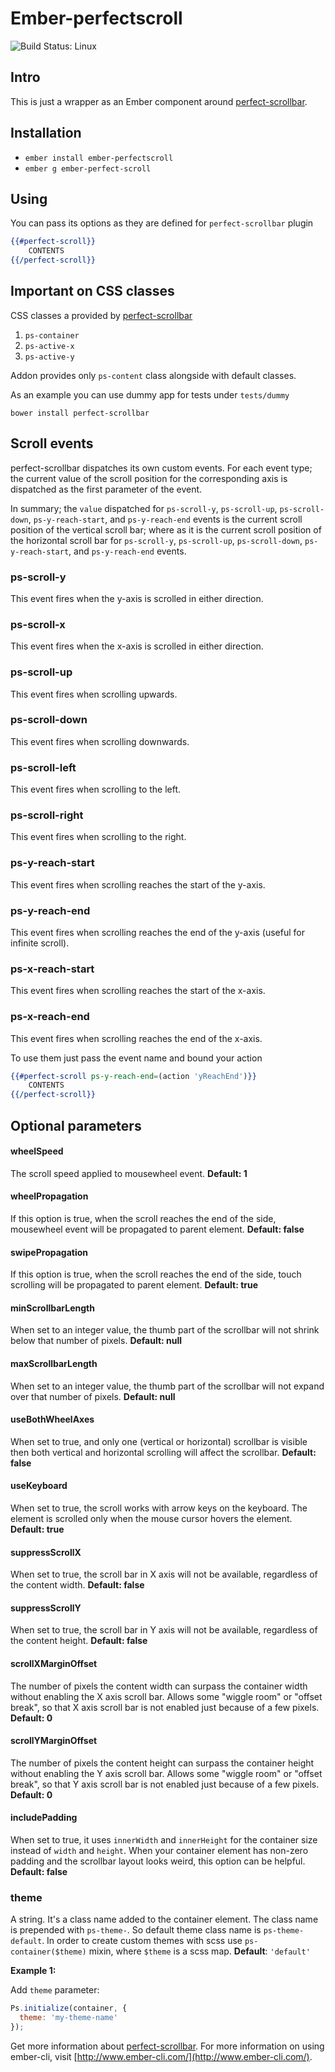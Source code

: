 # Ember-perfectscroll

![Build Status: Linux](https://travis-ci.org/imanhodjaev/ember-perfect-scroll.svg?branch=master)

## Intro
This is just a wrapper as an Ember component around [perfect-scrollbar](https://github.com/noraesae/perfect-scrollbar).

## Installation
* `ember install ember-perfectscroll`
* `ember g ember-perfect-scroll`

## Using
You can pass its options as they are defined for `perfect-scrollbar` plugin
```hbs
{{#perfect-scroll}}
    CONTENTS
{{/perfect-scroll}}
```

## Important on CSS classes
CSS classes a provided by [perfect-scrollbar](https://github.com/noraesae/perfect-scrollbar)

1. `ps-container`
2. `ps-active-x`
3. `ps-active-y`

Addon provides only `ps-content` class alongside with default classes.

As an example you can use dummy app for tests under `tests/dummy`

`bower install perfect-scrollbar`

## Scroll events
perfect-scrollbar dispatches its own custom events. For each event type; the current value of the scroll position for 
the corresponding axis is dispatched as the first parameter of the event.

In summary; the `value` dispatched for
`ps-scroll-y`, `ps-scroll-up`, `ps-scroll-down`, `ps-y-reach-start`, and `ps-y-reach-end` events is the current scroll 
position of the vertical scroll bar; where as it is the current scroll position of the horizontal scroll bar for 
`ps-scroll-y`, `ps-scroll-up`, `ps-scroll-down`, `ps-y-reach-start`, and `ps-y-reach-end` events.  

### ps-scroll-y
This event fires when the y-axis is scrolled in either direction.

### ps-scroll-x
This event fires when the x-axis is scrolled in either direction.

### ps-scroll-up
This event fires when scrolling upwards.

### ps-scroll-down
This event fires when scrolling downwards.

### ps-scroll-left
This event fires when scrolling to the left.

### ps-scroll-right
This event fires when scrolling to the right.

### ps-y-reach-start
This event fires when scrolling reaches the start of the y-axis.

### ps-y-reach-end
This event fires when scrolling reaches the end of the y-axis (useful for infinite scroll).

### ps-x-reach-start
This event fires when scrolling reaches the start of the x-axis.

### ps-x-reach-end
This event fires when scrolling reaches the end of the x-axis.

To use them just pass the event name and bound your action
```hbs
{{#perfect-scroll ps-y-reach-end=(action 'yReachEnd')}}
    CONTENTS
{{/perfect-scroll}}
```

## Optional parameters

#### wheelSpeed
The scroll speed applied to mousewheel event.
**Default: 1**

#### wheelPropagation
If this option is true, when the scroll reaches the end of the side, mousewheel event will be propagated to parent element.
**Default: false**

#### swipePropagation
If this option is true, when the scroll reaches the end of the side, touch scrolling will be propagated to parent element.
**Default: true**

#### minScrollbarLength
When set to an integer value, the thumb part of the scrollbar will not shrink below that number of pixels.
**Default: null**

#### maxScrollbarLength
When set to an integer value, the thumb part of the scrollbar will not expand over that number of pixels.
**Default: null**

#### useBothWheelAxes
When set to true, and only one (vertical or horizontal) scrollbar is visible then both vertical and horizontal scrolling will affect the scrollbar.
**Default: false**

#### useKeyboard
When set to true, the scroll works with arrow keys on the keyboard. The element is scrolled only when the mouse cursor hovers the element.
**Default: true**

#### suppressScrollX
When set to true, the scroll bar in X axis will not be available, regardless of the content width.
**Default: false**

#### suppressScrollY
When set to true, the scroll bar in Y axis will not be available, regardless of the content height.
**Default: false**

#### scrollXMarginOffset
The number of pixels the content width can surpass the container width without enabling the X axis scroll bar. Allows some "wiggle room" or "offset break", so that X axis scroll bar is not enabled just because of a few pixels.
**Default: 0**

#### scrollYMarginOffset
The number of pixels the content height can surpass the container height without enabling the Y axis scroll bar. Allows some "wiggle room" or "offset break", so that Y axis scroll bar is not enabled just because of a few pixels.
**Default: 0**

#### includePadding
When set to true, it uses `innerWidth` and `innerHeight` for the container size instead of `width` and `height`. When your container element has non-zero padding and the scrollbar layout looks weird, this option can be helpful.
**Default: false**

### theme
A string. It's a class name added to the container element. The class name is prepended with `ps-theme-`. So default theme class name is `ps-theme-default`. In order to create custom themes with scss use `ps-container($theme)` mixin, where `$theme` is a scss map.
**Default**: `'default'`

**Example 1:**

Add `theme` parameter:
```javascript
Ps.initialize(container, {
  theme: 'my-theme-name'
});
```

Get more information about [perfect-scrollbar](https://github.com/noraesae/perfect-scrollbar).
For more information on using ember-cli, visit [http://www.ember-cli.com/](http://www.ember-cli.com/).
